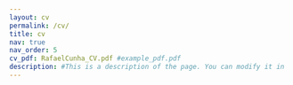 ```yaml
---
layout: cv
permalink: /cv/
title: cv
nav: true
nav_order: 5
cv_pdf: RafaelCunha_CV.pdf #example_pdf.pdf
description: #This is a description of the page. You can modify it in 'pages/_cv.md'. You can also change or remove the top pdf download button.
---
```

